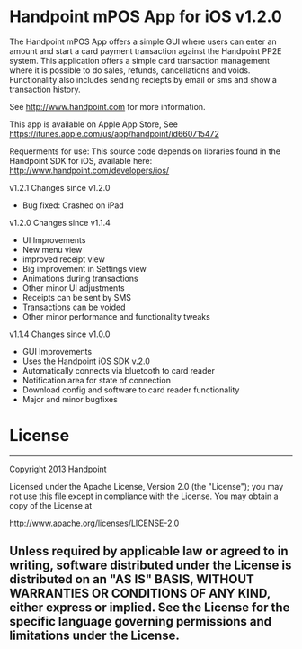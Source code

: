 Handpoint mPOS App for iOS v1.2.0
===============
The Handpoint mPOS App offers a simple GUI where users can enter an amount and start a card payment transaction against the Handpoint PP2E system. This application offers a simple card transaction management where it is possible to do sales, refunds, cancellations and voids. Functionality also includes sending reciepts by email or sms and show a transaction history.

See http://www.handpoint.com for more information.

This app is available on Apple App Store, See https://itunes.apple.com/us/app/handpoint/id660715472
 
Requerments for use:
This source code depends on libraries found in the Handpoint SDK for iOS, available here: http://www.handpoint.com/developers/ios/

v1.2.1 Changes since v1.2.0
* Bug fixed: Crashed on iPad


v1.2.0 Changes since v1.1.4
* UI Improvements
* New menu view
* improved  receipt view
* Big improvement in Settings view
* Animations during transactions
* Other minor UI adjustments
* Receipts can be sent by SMS
* Transactions can be voided
* Other minor performance and functionality tweaks

v1.1.4 Changes since v1.0.0
* GUI Improvements
* Uses the Handpoint iOS SDK v.2.0
* Automatically connects via bluetooth to card reader
* Notification area for state of connection
* Download config and software to card reader functionality
* Major and minor bugfixes

License
===============
------------------------
 Copyright 2013 Handpoint

 Licensed under the Apache License, Version 2.0 (the "License");
 you may not use this file except in compliance with the License.
 You may obtain a copy of the License at

 http://www.apache.org/licenses/LICENSE-2.0

 Unless required by applicable law or agreed to in writing, software
 distributed under the License is distributed on an "AS IS" BASIS,
 WITHOUT WARRANTIES OR CONDITIONS OF ANY KIND, either express or implied.
 See the License for the specific language governing permissions and
 limitations under the License.
 ------------------------
